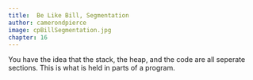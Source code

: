 ```yaml
---
title:  Be Like Bill, Segmentation
author: camerondpierce
image: cpBillSegmentation.jpg
chapter: 16
---
```

You have the idea that the stack, the heap, and the code are all seperate sections. This is what is held in parts of a program.
